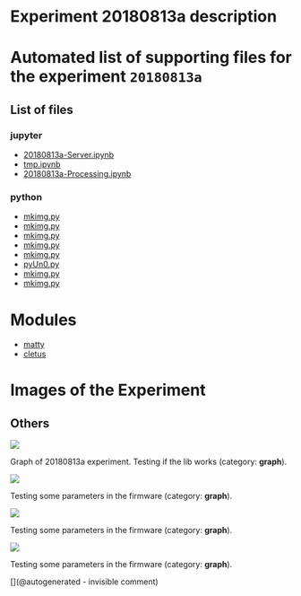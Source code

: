 # Experiment 20180813a description





# Automated list of supporting files for the __experiment `20180813a`__

## List of files

### jupyter

* [20180813a-Server.ipynb](/matty/20180813a/20180813a-Server.ipynb)
* [tmp.ipynb](/tmp.ipynb)
* [20180813a-Processing.ipynb](/matty/20180813a/20180813a-Processing.ipynb)


### python

* [mkimg.py](/matty/20201223a/mkimg.py)
* [mkimg.py](/include/hp/20201128a/mkimg.py)
* [mkimg.py](/matty/20201104a/mkimg.py)
* [mkimg.py](/matty/20210425a/mkimg.py)
* [mkimg.py](/matty/20201107a/mkimg.py)
* [pyUn0.py](/matty/20180813a/pyUn0.py)
* [mkimg.py](/matty/20180813a/mkimg.py)
* [mkimg.py](/matty/20201108a/mkimg.py)





# Modules

* [matty](/matty/)
* [cletus](/retired/cletus/)




# Images of the Experiment

## Others

![](/matty/20180814a/images/20180813a-8.jpg)

Graph of 20180813a experiment. Testing if the lib works (category: __graph__).

![](/matty/20180813a/images/20180813a-14-all.jpg)

Testing some parameters in the firmware (category: __graph__).

![](/matty/20180813a/images/20180813a-14.jpg)

Testing some parameters in the firmware (category: __graph__).

![](/matty/20180813a/images/20180813a-17-all.jpg)

Testing some parameters in the firmware (category: __graph__).










[](@autogenerated - invisible comment)
